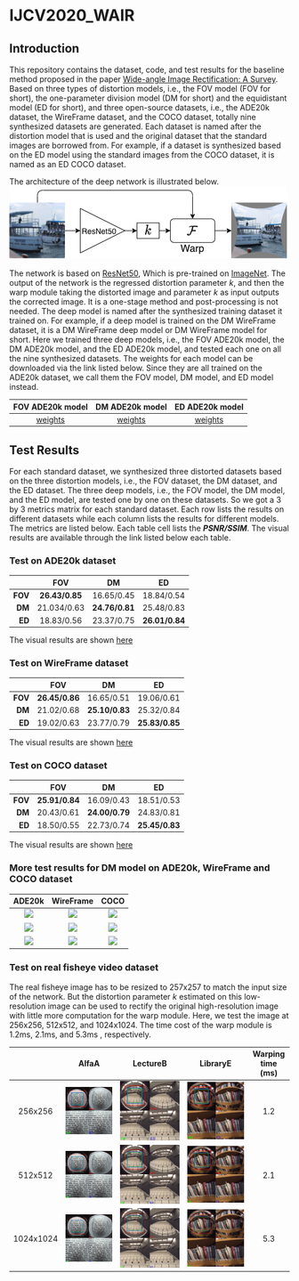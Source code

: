# IJCV2020_WAIR
## Introduction
This repository contains the dataset, code, and test results for the baseline method proposed in the paper [Wide-angle Image Rectification: A Survey](). Based on three types of distortion models, i.e., the FOV model (FOV for short), the one-parameter division model (DM for short) and the equidistant model (ED for short), and three open-source datasets, i.e., the ADE20k dataset, the WireFrame dataset, and the COCO dataset, totally nine synthesized datasets are generated. Each dataset is named after the distortion model that is used and the original dataset that the standard images are borrowed from. For example, if a dataset is synthesized based on the ED model using the standard images from the COCO dataset, it is named as an ED COCO dataset. 

The architecture of the deep network is illustrated below. 
![](results/baseline.png)

The network is based on [ResNet50](), Which is pre-trained on [ImageNet](). The output of the network is the regressed distortion parameter $k$, and then the warp module taking the distorted image and parameter $k$ as input outputs the corrected image. It is a one-stage method and post-processing is not needed. The deep model is named after the synthesized training dataset it trained on. For example, if a deep model is trained on the DM WireFrame dataset, it is a DM WireFrame deep model or DM WireFrame model for short. Here we trained three deep models, i.e., the FOV ADE20k model, the DM ADE20k model, and the ED ADE20k model, and tested each one on all the nine synthesized datasets. The weights for each model can be downloaded via the link listed below.  Since they are all trained on the ADE20k dataset, we call them the FOV model, DM model, and ED model instead.

| FOV ADE20k model | DM ADE20k model | ED ADE20k model |
| :----:| :----: | :----: |
|    [weights]()   | [weights]()       |   [weights]()     |

## Test Results
For each standard dataset, we synthesized three distorted datasets based on the three distortion models, i.e., the FOV dataset, the DM dataset, and the ED dataset. The three deep models, i.e., the FOV model, the DM model, and the ED model, are tested one by one on these datasets. So we got a 3 by 3 metrics matrix for each standard dataset. Each row lists the results on different datasets while each column lists the results for different models. The metrics are listed below. Each table cell lists the ***PSNR/SSIM***. The visual results are available through the link listed below each table.

### Test on ADE20k dataset 
|      |	FOV   |	DM     |	ED    |
| ----:| :----: | :----: | :----: |
|**FOV**|	 **26.43/0.85**|	16.65/0.45|	18.84/0.54|
|**DM**|	 21.034/0.63|	**24.76/0.81**|	25.48/0.83|
|**ED**|	 18.83/0.56|	23.37/0.75|	**26.01/0.84**|

The visual results are shown [here](./results/ADE20k.md)

### Test on WireFrame dataset
|	|FOV|	DM |	ED|
| ----:| :----: | :----: | :----: |
|**FOV**|	**26.45/0.86**|	16.65/0.51|	19.06/0.61|
|**DM**|	21.02/0.68|	**25.10/0.83**|	25.32/0.84|
|**ED**|	19.02/0.63|	23.77/0.79|	**25.83/0.85**|

The visual results are shown [here](./results/WireFrame.md)

### Test on COCO dataset
|	|FOV|	DM|	ED|
| ----:| :----: | :----: | :----: |
|**FOV**|	**25.91/0.84**|	16.09/0.43|	18.51/0.53|
|**DM**|	20.43/0.61|	**24.00/0.79**|	24.83/0.81|
|**ED**|	18.50/0.55|	22.73/0.74|	**25.45/0.83**|

The visual results are shown [here](./results/COCO.md)

### More test results for DM model on ADE20k, WireFrame and COCO dataset
| ADE20k | WireFrame | COCO |
| :----:| :----: | :----: |
| ![](results/ADE20K_division_model_dataset_DMDM_8.gif) | ![](results/WireFrame_division_model_dataset_DMDM_3.gif) | ![](results/COCO_division_model_dataset_DMDM_2.gif) |
| ![](results/ADE20K_division_model_dataset_DMDM_10.gif) | ![](results/WireFrame_division_model_dataset_DMDM_6.gif) | ![](results/COCO_division_model_dataset_DMDM_5.gif) |
| ![](results/ADE20K_division_model_dataset_DMDM_14.gif) | ![](results/WireFrame_division_model_dataset_DMDM_15.gif)      |   ![](results/COCO_division_model_dataset_DMDM_11.gif)    |

### Test on real fisheye video dataset
The real fisheye image has to be resized to 257x257 to match the input size of the network. But the distortion parameter $k$ estimated on this low-resolution image can be used to rectify the original high-resolution image with little more computation for the warp module. Here, we test the image at 256x256, 512x512, and 1024x1024. The time cost of the warp module is 1.2ms, 2.1ms, and 5.3ms , respectively. 

|           |            AlfaA            |            LectureB            |            LibraryE            | Warping time (ms) |
| :-------: | :-------------------------: | :----------------------------: | :----------------------------: | :---------------: |
|  256x256  | ![](./results/AlfaA_256.jpg)  | ![](./results/LectureB_256.jpg)  | ![](./results/LibraryE_256.jpg)  |        1.2        |
|  512x512  | ![](./results/AlfaA_512.jpg)  | ![](./results/LectureB_512.jpg)  | ![](./results/LibraryE_512.jpg)  |        2.1        |
| 1024x1024 | ![](./results/AlfaA_1024.jpg) | ![](./results/LectureB_1024.jpg) | ![](./results/LibraryE_1024.jpg) |        5.3        |


